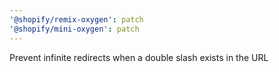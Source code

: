 ```yaml
---
'@shopify/remix-oxygen': patch
'@shopify/mini-oxygen': patch
---
```


Prevent infinite redirects when a double slash exists in the URL
